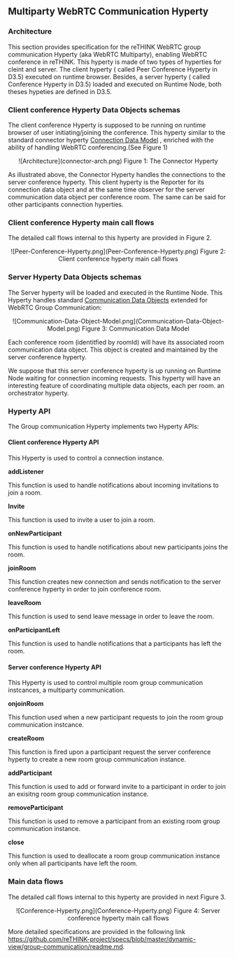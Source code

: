 Multiparty WebRTC Communication Hyperty
---------------------------

### Architecture

This section provides specification for the reTHINK WebRTC group communication Hyperty (aka WebRTC Multiparty), enabling WebRTC conference in reTHINK. This hyperty is made of two types of hyperties for cleint and server. The client  hyperty ( called Peer Conference Hyperty in D3.5) executed on runtime browser. Besides, a server hyperty ( called Conference Hyperty in D3.5) loaded and executed on Runtime Node, both theses hypeties are defined in D3.5.

### Client conference Hyperty Data Objects schemas

The client conference Hyperty is supposed to be running on runtime browser of user initiating/joining the conference. This hyperty similar to the standard connector hyperty [Connection Data Model](https://github.com/reTHINK-project/specs/tree/master/datamodel/data-objects/connection) , enriched with the ability of handling WebRTC conferencing.(See Figure 1)

<p align="center">
![Architecture](connector-arch.png)
  Figure 1: The Connector Hyperty
</p>


As illustrated above, the Connector Hyperty handles the connections to the server  conference hyperty. This client hyperty is the Reporter for its connection data object and at the same time observer for the server communication data object per conference room. The same can be said for other participants connection hyperties.

### Client conference Hyperty main call flows

The detailed call flows internal to this hyperty are provided in Figure 2.
<p align="center">
  ![Peer-Conference-Hyperty.png](Peer-Conference-Hyperty.png)
  Figure 2: Client conference hyperty main call flows
</p>


### Server Hyperty Data Objects schemas

The Server hyperty will be loaded and executed in the Runtime Node. This Hyperty handles standard [Communication Data Objects](https://github.com/reTHINK-project/specs/blob/master/datamodel/data-objects/communication/readme.md) extended for WebRTC Group Communication:

<p align="center">
  ![Communication-Data-Object-Model.png](Communication-Data-Object-Model.png)
  Figure 3: Communication Data Model
</p>

Each conference room (identitfied by roomId) will have its associated room communication data object. This object is created and maintained by the server conference hyperty.

We suppose that this server conference hyperty is up running on Runtime Node waiting for connection incoming requests. This hyperty will have an interesting feature of coordinating multiple data objects, each per room. an orchestrator hyperty.

### Hyperty API

The Group communication Hyperty implements two Hyperty APIs:

#### Client conference Hyperty API

This Hyperty is used to control a connection instance.

**addListener**

This function is used to handle notifications about incoming invitations to join a room.

**Invite**

This function is used to invite a user to join a room.

**onNewParticipant**

This function is used to handle notifications about new participants joins the room.

**joinRoom**

This function creates new connection and sends notification to the server conference hyperty in order to join conference room.

**leaveRoom**

This function is used to send leave message in order to leave the room.

**onParticipantLeft**

This function is used to handle notifications that a participants has left the room.

#### Server conference Hyperty API

This Hyperty is used to control multiple room group communication instcances, a multiparty communication.

**onjoinRoom**

This function used when a new participant requests to join the room group communication instcance.

**createRoom**

This function is fired upon a participant request the server conference hyperty to create a new room group communication instance.


**addParticipant**

This function is used to add or forward invite to a participant in order to join an exisitng room group communication instance.

**removeParticipant**

This function is used to remove a participant from an existing room group communication instance.

**close**

This function is used to deallocate a room group communication instance only when all participants have left the room.



### Main data flows

 The detailed call flows internal to this hyperty are provided in next Figure 3.

 <p align="center">
   ![Conference-Hyperty.png](Conference-Hyperty.png)
   Figure 4: Server conference hyperty main call flows
 </p>

More detailed specifications are  provided in the following link   https://github.com/reTHINK-project/specs/blob/master/dynamic-view/group-communication/readme.md.
